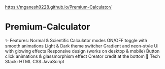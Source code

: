  https://mganesh0228.github.io/Premium-Calculator/
# Premium-Calculator
✨ Features:  Normal &amp; Scientific Calculator modes  ON/OFF toggle with smooth animations  Light &amp; Dark theme switcher  Gradient and neon-style UI with glowing effects  Responsive design (works on desktop &amp; mobile)  Button click animations &amp; glassmorphism effect  Creator credit at the bottom  🚀 Tech Stack:  HTML  CSS  JavaScript  
